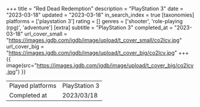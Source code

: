 +++
title = "Red Dead Redemption"
description = "PlayStation 3"
date = "2023-03-18"
updated = "2023-03-18"
in_search_index = true
[taxonomies]
platforms = ['playstation 3']
rating = []
genres = ['shooter', 'role-playing (rpg)', 'adventure']
[extra]
subtitle = "PlayStation 3"
completed_at = "2023-03-18"
url_cover_small = "https://images.igdb.com/igdb/image/upload/t_cover_small/co2lcv.jpg"
url_cover_big = "https://images.igdb.com/igdb/image/upload/t_cover_big/co2lcv.jpg"
+++
{{ image(src="https://images.igdb.com/igdb/image/upload/t_cover_big/co2lcv.jpg") }}

|              |            |
| ------------ | ---------- |
| Played platforms    | PlayStation 3 |
| Completed at | 2023/03/18 |

